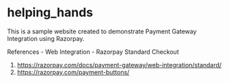 # helping_hands
This is a sample website created to demonstrate Payment Gateway Integration using Razorpay.

References - Web Integration - Razorpay Standard Checkout

1. https://razorpay.com/docs/payment-gateway/web-integration/standard/
2. https://razorpay.com/payment-buttons/
